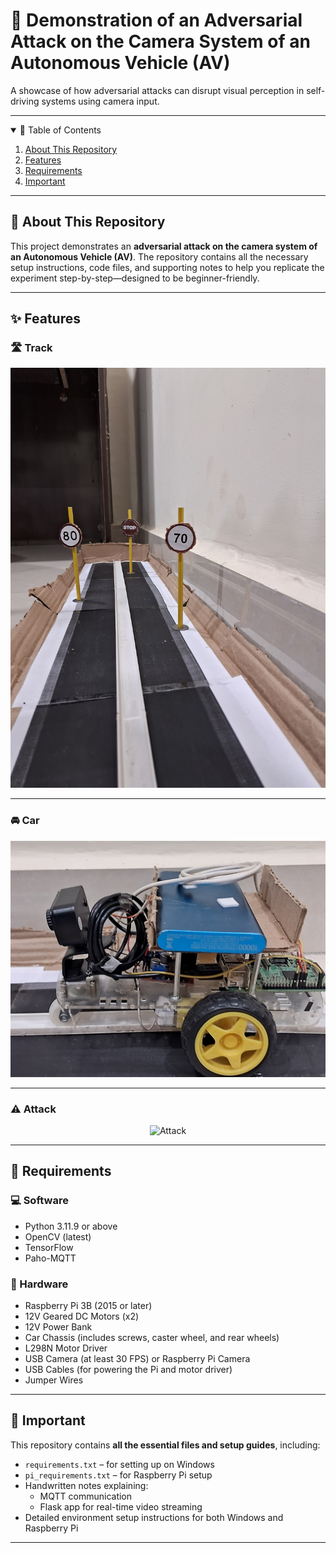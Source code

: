 # 🚗 Demonstration of an Adversarial Attack on the Camera System of an Autonomous Vehicle (AV)

A showcase of how adversarial attacks can disrupt visual perception in self-driving systems using camera input.

---

<details open="open">
  <summary>📑 Table of Contents</summary>
  <ol>
    <li><a href="#about-this-repository">About This Repository</a></li>
    <li><a href="#features">Features</a></li>
    <li><a href="#requirements">Requirements</a></li>
    <li><a href="#important">Important</a></li>
  </ol>
</details>

---

## 📘 About This Repository

This project demonstrates an **adversarial attack on the camera system of an Autonomous Vehicle (AV)**. The repository contains all the necessary setup instructions, code files, and supporting notes to help you replicate the experiment step-by-step—designed to be beginner-friendly.

---

## ✨ Features

### 🛣️ Track
<div align="center">
  <img src="https://github.com/pp-git-hub/AV-Camera-Attack-Project/blob/master/images/track.jpg" alt="Track" width="600"/>
</div>

---

### 🚘 Car
<div align="center">
  <img src="https://github.com/pp-git-hub/AV-Camera-Attack-Project/blob/master/images/car.jpg" alt="Car" width="600"/>
</div>

---

### ⚠️ Attack
<div align="center">
  <img src="https://github.com/pp-git-hub/AV-Camera-Attack-Project/blob/master/images/attack.jpg" alt="Attack" width="600"/>
</div>

---

## 🧰 Requirements

### 💻 Software
- Python 3.11.9 or above  
- OpenCV (latest)  
- TensorFlow  
- Paho-MQTT  

### 🔧 Hardware
- Raspberry Pi 3B (2015 or later)  
- 12V Geared DC Motors (x2)  
- 12V Power Bank  
- Car Chassis (includes screws, caster wheel, and rear wheels)  
- L298N Motor Driver  
- USB Camera (at least 30 FPS) or Raspberry Pi Camera  
- USB Cables (for powering the Pi and motor driver)  
- Jumper Wires  

---

## 📌 Important

This repository contains **all the essential files and setup guides**, including:

- `requirements.txt` – for setting up on Windows  
- `pi_requirements.txt` – for Raspberry Pi setup  
- Handwritten notes explaining:
  - MQTT communication  
  - Flask app for real-time video streaming  
- Detailed environment setup instructions for both Windows and Raspberry Pi  

---

